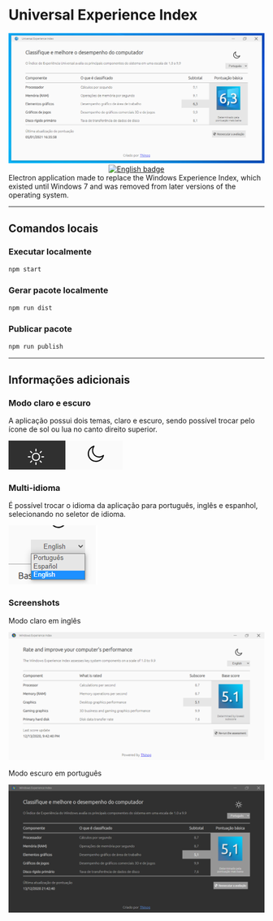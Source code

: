 # Universal Experience Index
<center><img src="screenshot.png">
<a href='//www.microsoft.com/store/apps/9P48RQ7GLRF1?cid=storebadge&ocid=badge'><img src='https://developer.microsoft.com/store/badges/images/English_get-it-from-MS.png' alt='English badge' style='width: 284px; height: 104px;'/></a></center>
Electron application made to replace the Windows Experience Index, which existed until Windows 7 and was removed from later versions of the operating system.

---

## Comandos locais

### Executar localmente
```bash
npm start
```

### Gerar pacote localmente
```bash
npm run dist
```

### Publicar pacote
```bash
npm run publish
```

---

## Informações adicionais
### Modo claro e escuro
A aplicação possui dois temas, claro e escuro, sendo possível trocar pelo ícone de sol ou lua no canto direito superior.

![Botões de troca de tema](assets/sun-moon.png "Botões de troca de tema")

### Multi-idioma 
É possível trocar o idioma da aplicação para português, inglês e espanhol, selecionando no seletor de idioma.

![Dropdown de idiomas](assets/language.png "Dropdown de idiomas")

### Screenshots

Modo claro em inglês

![Modo claro em inglês](assets/wei-light-mode-en-us.png "Modo claro em inglês")


Modo escuro em português

![Modo escuro em português](assets/wei-dark-mode-pt-br.png "Modo escuro em português")